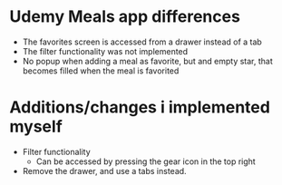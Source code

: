 # Udemy Meals app differences

- The favorites screen is accessed from a drawer instead of a tab
- The filter functionality was not implemented
- No popup when adding a meal as favorite, but and empty star, that becomes filled when the meal is favorited

# Additions/changes i implemented myself

- Filter functionality
  - Can be accessed by pressing the gear icon in the top right
- Remove the drawer, and use a tabs instead.
